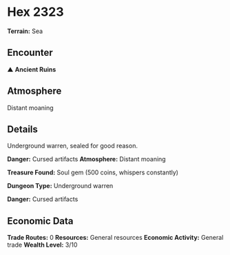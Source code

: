 # Hex 2323

**Terrain:** Sea

## Encounter
▲ **Ancient Ruins**

## Atmosphere
Distant moaning

## Details
Underground warren, sealed for good reason.

**Danger:** Cursed artifacts
**Atmosphere:** Distant moaning

**Treasure Found:** Soul gem (500 coins, whispers constantly)


**Dungeon Type:** Underground warren

**Danger:** Cursed artifacts

## Economic Data
**Trade Routes:** 0
**Resources:** General resources
**Economic Activity:** General trade
**Wealth Level:** 3/10
